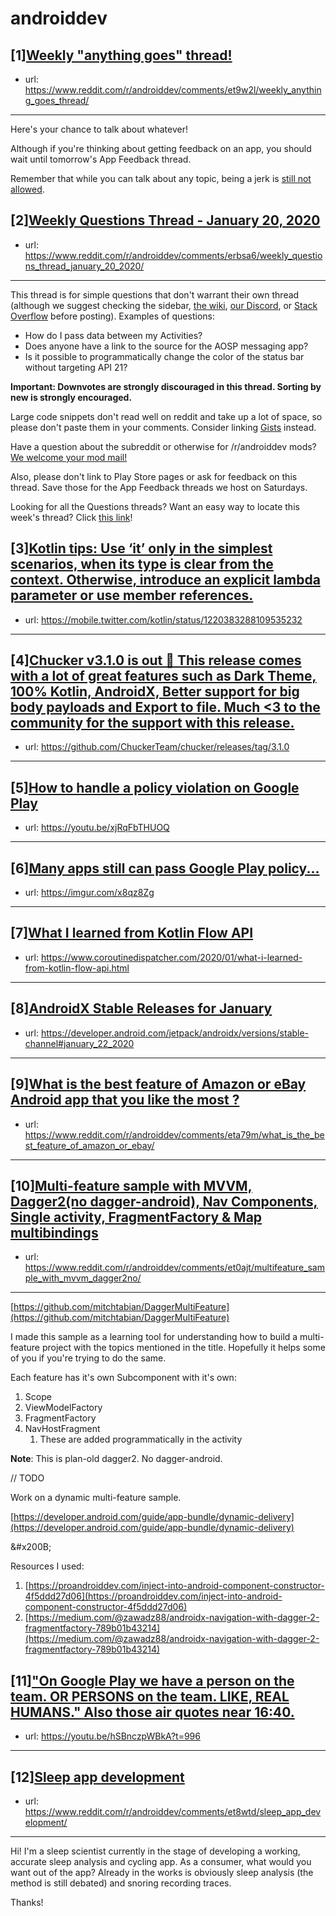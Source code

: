 # androiddev
## [1][Weekly "anything goes" thread!](https://www.reddit.com/r/androiddev/comments/et9w2l/weekly_anything_goes_thread/)
- url: https://www.reddit.com/r/androiddev/comments/et9w2l/weekly_anything_goes_thread/
---
Here's your chance to talk about whatever!

Although if you're thinking about getting feedback on an app, you should wait until tomorrow's App Feedback thread.

Remember that while you can talk about any topic, being a jerk is [still not allowed](https://www.reddit.com/r/androiddev/wiki/rules#wiki_rules_for_comments).
## [2][Weekly Questions Thread - January 20, 2020](https://www.reddit.com/r/androiddev/comments/erbsa6/weekly_questions_thread_january_20_2020/)
- url: https://www.reddit.com/r/androiddev/comments/erbsa6/weekly_questions_thread_january_20_2020/
---
This thread is for simple questions that don't warrant their own thread (although we suggest checking the sidebar, [the wiki](http://www.reddit.com/r/androiddev/wiki/), [our Discord](https://discord.gg/D2cNrqX), or [Stack Overflow](http://stackoverflow.com) before posting). Examples of questions:

* How do I pass data between my Activities?
* Does anyone have a link to the source for the AOSP messaging app?
* Is it possible to programmatically change the color of the status bar without targeting API 21?

**Important: Downvotes are strongly discouraged in this thread. Sorting by new is strongly encouraged.**

Large code snippets don't read well on reddit and take up a lot of space, so please don't paste them in your comments. Consider linking [Gists](https://gist.github.com) instead.

Have a question about the subreddit or otherwise for /r/androiddev mods? [We welcome your mod mail!](http://www.reddit.com/message/compose?to=%2Fr%2Fandroiddev)

Also, please don't link to Play Store pages or ask for feedback on this thread. Save those for the App Feedback threads we host on Saturdays.

Looking for all the Questions threads? Want an easy way to locate this week's thread? Click [this link](https://www.reddit.com/r/androiddev/search?q=title%3A%22questions+thread%22+author%3A%22AutoModerator%22&amp;restrict_sr=on&amp;sort=new&amp;t=all)!
## [3][Kotlin tips: Use ‘it’ only in the simplest scenarios, when its type is clear from the context. Otherwise, introduce an explicit lambda parameter or use member references.](https://www.reddit.com/r/androiddev/comments/et7kgy/kotlin_tips_use_it_only_in_the_simplest_scenarios/)
- url: https://mobile.twitter.com/kotlin/status/1220383288109535232
---

## [4][Chucker v3.1.0 is out 🚀 This release comes with a lot of great features such as Dark Theme, 100% Kotlin, AndroidX, Better support for big body payloads and Export to file. Much &lt;3 to the community for the support with this release.](https://www.reddit.com/r/androiddev/comments/esyceb/chucker_v310_is_out_this_release_comes_with_a_lot/)
- url: https://github.com/ChuckerTeam/chucker/releases/tag/3.1.0
---

## [5][How to handle a policy violation on Google Play](https://www.reddit.com/r/androiddev/comments/et8piy/how_to_handle_a_policy_violation_on_google_play/)
- url: https://youtu.be/xjRqFbTHUOQ
---

## [6][Many apps still can pass Google Play policy...](https://www.reddit.com/r/androiddev/comments/etaccg/many_apps_still_can_pass_google_play_policy/)
- url: https://imgur.com/x8qz8Zg
---

## [7][What I learned from Kotlin Flow API](https://www.reddit.com/r/androiddev/comments/eta1ay/what_i_learned_from_kotlin_flow_api/)
- url: https://www.coroutinedispatcher.com/2020/01/what-i-learned-from-kotlin-flow-api.html
---

## [8][AndroidX Stable Releases for January](https://www.reddit.com/r/androiddev/comments/estjir/androidx_stable_releases_for_january/)
- url: https://developer.android.com/jetpack/androidx/versions/stable-channel#january_22_2020
---

## [9][What is the best feature of Amazon or eBay Android app that you like the most ?](https://www.reddit.com/r/androiddev/comments/eta79m/what_is_the_best_feature_of_amazon_or_ebay/)
- url: https://www.reddit.com/r/androiddev/comments/eta79m/what_is_the_best_feature_of_amazon_or_ebay/
---

## [10][Multi-feature sample with MVVM, Dagger2(no dagger-android), Nav Components, Single activity, FragmentFactory &amp; Map multibindings](https://www.reddit.com/r/androiddev/comments/et0ajt/multifeature_sample_with_mvvm_dagger2no/)
- url: https://www.reddit.com/r/androiddev/comments/et0ajt/multifeature_sample_with_mvvm_dagger2no/
---
 [https://github.com/mitchtabian/DaggerMultiFeature](https://github.com/mitchtabian/DaggerMultiFeature) 

I made this sample as a learning tool for understanding how to build a multi-feature project with the topics mentioned in the title. Hopefully it helps some of you if you're trying to do the same.

Each feature has it's own Subcomponent with it's own:

1. Scope
2. ViewModelFactory
3. FragmentFactory
4. NavHostFragment
   1. These are added programmatically in the activity

**Note**: This is plan-old dagger2. No dagger-android.

// TODO

Work on a dynamic multi-feature sample.

[https://developer.android.com/guide/app-bundle/dynamic-delivery](https://developer.android.com/guide/app-bundle/dynamic-delivery)

&amp;#x200B;

Resources I used:

1. [https://proandroiddev.com/inject-into-android-component-constructor-4f5ddd27d06](https://proandroiddev.com/inject-into-android-component-constructor-4f5ddd27d06)
2. [https://medium.com/@zawadz88/androidx-navigation-with-dagger-2-fragmentfactory-789b01b43214](https://medium.com/@zawadz88/androidx-navigation-with-dagger-2-fragmentfactory-789b01b43214)
## [11]["On Google Play we have a person on the team. OR PERSONS on the team. LIKE, REAL HUMANS." Also those air quotes near 16:40.](https://www.reddit.com/r/androiddev/comments/et9yrj/on_google_play_we_have_a_person_on_the_team_or/)
- url: https://youtu.be/hSBnczpWBkA?t=996
---

## [12][Sleep app development](https://www.reddit.com/r/androiddev/comments/et8wtd/sleep_app_development/)
- url: https://www.reddit.com/r/androiddev/comments/et8wtd/sleep_app_development/
---
Hi! I'm a sleep scientist currently in the stage of developing a working, accurate sleep analysis and cycling app. 
As a consumer, what would you want out of the app?
Already in the works is obviously sleep analysis (the method is still debated) and snoring recording traces.

Thanks!
